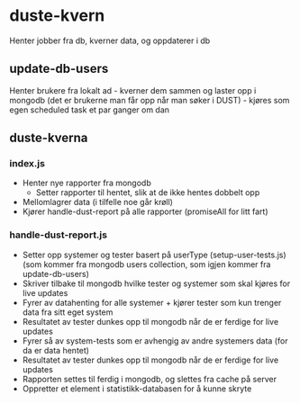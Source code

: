 # duste-kvern
Henter jobber fra db, kverner data, og oppdaterer i db

## update-db-users
Henter brukere fra lokalt ad - kverner dem sammen og laster opp i mongodb (det er brukerne man får opp når man søker i DUST) - kjøres som egen scheduled task et par ganger om dan

## duste-kverna
### index.js
- Henter nye rapporter fra mongodb
  - Setter rapporter til hentet, slik at de ikke hentes dobbelt opp
- Mellomlagrer data (i tilfelle noe går krøll)
- Kjører handle-dust-report på alle rapporter (promiseAll for litt fart)

### handle-dust-report.js
- Setter opp systemer og tester basert på userType (setup-user-tests.js) (som kommer fra mongodb users collection, som igjen kommer fra update-db-users)
- Skriver tilbake til mongodb hvilke tester og systemer som skal kjøres for live updates
- Fyrer av datahenting for alle systemer + kjører tester som kun trenger data fra sitt eget system
- Resultatet av tester dunkes opp til mongodb når de er ferdige for live updates
- Fyrer så av system-tests som er avhengig av andre systemers data (for da er data hentet)
- Resultatet av tester dunkes opp til mongodb når de er ferdige for live updates
- Rapporten settes til ferdig i mongodb, og slettes fra cache på server
- Oppretter et element i statistikk-databasen for å kunne skryte







